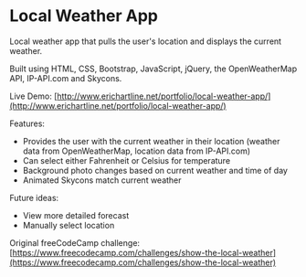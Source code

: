 # Local Weather App
Local weather app that pulls the user's location and displays the current weather.

Built using HTML, CSS, Bootstrap, JavaScript, jQuery, the OpenWeatherMap API, IP-API.com and Skycons.

Live Demo: [http://www.erichartline.net/portfolio/local-weather-app/](http://www.erichartline.net/portfolio/local-weather-app/)

Features:
* Provides the user with the current weather in their location (weather data from OpenWeatherMap, location data from IP-API.com)
* Can select either Fahrenheit or Celsius for temperature
* Background photo changes based on current weather and time of day
* Animated Skycons match current weather

Future ideas:
* View more detailed forecast
* Manually select location

Original freeCodeCamp challenge: [https://www.freecodecamp.com/challenges/show-the-local-weather](https://www.freecodecamp.com/challenges/show-the-local-weather)
